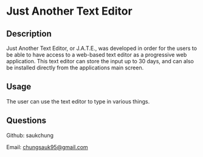 # Just Another Text Editor

## Description
    
Just Another Text Editor, or J.A.T.E., was developed in order for the users to be able to have access to a web-based text editor as a progressive web application. This text editor can store the input up to 30 days, and can also be installed directly from the applications main screen.

    
## Usage
    
The user can use the text editor to type in various things.
    
    
## Questions
    
Github: saukchung
    
Email: chungsauk95@gmail.com